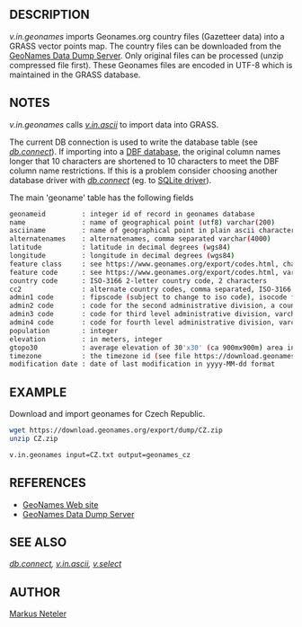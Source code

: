 ## DESCRIPTION

*v.in.geonames* imports Geonames.org country files (Gazetteer data) into
a GRASS vector points map. The country files can be downloaded from the
[GeoNames Data Dump Server](https://download.geonames.org/export/dump/).
Only original files can be processed (unzip compressed file first).
These Geonames files are encoded in UTF-8 which is maintained in the
GRASS database.

## NOTES

*v.in.geonames* calls *[v.in.ascii](v.in.ascii.md)* to import data into
GRASS.

The current DB connection is used to write the database table (see
*[db.connect](db.connect.md)*). If importing into a [DBF
database](grass-dbf.md), the original column names longer that 10
characters are shortened to 10 characters to meet the DBF column name
restrictions. If this is a problem consider choosing another database
driver with *[db.connect](db.connect.md)* (eg. to [SQLite
driver](grass-sqlite.md)).

The main 'geoname' table has the following fields

```bash
geonameid         : integer id of record in geonames database
name              : name of geographical point (utf8) varchar(200)
asciiname         : name of geographical point in plain ascii characters, varchar(200)
alternatenames    : alternatenames, comma separated varchar(4000)
latitude          : latitude in decimal degrees (wgs84)
longitude         : longitude in decimal degrees (wgs84)
feature class     : see https://www.geonames.org/export/codes.html, char(1)
feature code      : see https://www.geonames.org/export/codes.html, varchar(10)
country code      : ISO-3166 2-letter country code, 2 characters
cc2               : alternate country codes, comma separated, ISO-3166 2-letter country code, 60 characters
admin1 code       : fipscode (subject to change to iso code), isocode for the us and ch, see file admin1Codes.txt for display names of this code; varchar(20)
admin2 code       : code for the second administrative division, a county in the US, see file admin2Codes.txt; varchar(80)
admin3 code       : code for third level administrative division, varchar(20)
admin4 code       : code for fourth level administrative division, varchar(20)
population        : integer
elevation         : in meters, integer
gtopo30           : average elevation of 30'x30' (ca 900mx900m) area in meters, integer
timezone          : the timezone id (see file https://download.geonames.org/export/dump/timeZones.txt)
modification date : date of last modification in yyyy-MM-dd format
```

## EXAMPLE

Download and import geonames for Czech Republic.

```bash
wget https://download.geonames.org/export/dump/CZ.zip
unzip CZ.zip

v.in.geonames input=CZ.txt output=geonames_cz
```

## REFERENCES

- [GeoNames Web site](https://www.geonames.org)
- [GeoNames Data Dump
  Server](https://download.geonames.org/export/dump/)

## SEE ALSO

*[db.connect](db.connect.md), [v.in.ascii](v.in.ascii.md),
[v.select](v.select.md)*

## AUTHOR

[Markus Neteler](https://grassbook.org/)
